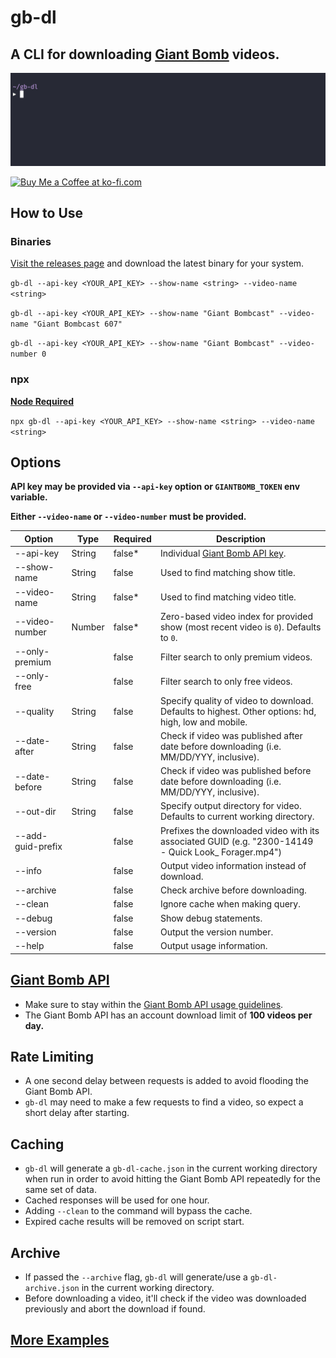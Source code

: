 # gb-dl

## A CLI for downloading [Giant Bomb](https://www.giantbomb.com) videos.

![gb-dl example gif](./docs/gb-dl-example.gif)

<a href='https://ko-fi.com/A0A01PXDX' target='_blank'><img height='36' style='border:0px;height:36px;' src='https://cdn.ko-fi.com/cdn/kofi2.png?v=2' border='0' alt='Buy Me a Coffee at ko-fi.com' /></a>

## How to Use

### Binaries

[Visit the releases page](https://github.com/lightpohl/gb-dl/releases) and download the latest binary for your system.

`gb-dl --api-key <YOUR_API_KEY> --show-name <string> --video-name <string>`

`gb-dl --api-key <YOUR_API_KEY> --show-name "Giant Bombcast" --video-name "Giant Bombcast 607"`

`gb-dl --api-key <YOUR_API_KEY> --show-name "Giant Bombcast" --video-number 0`

### npx

**[Node Required](https://nodejs.org/en/)**

`npx gb-dl --api-key <YOUR_API_KEY> --show-name <string> --video-name <string>`

## Options

**API key may be provided via `--api-key` option or `GIANTBOMB_TOKEN` env variable.**

**Either `--video-name` or `--video-number` must be provided.**

| Option            | Type   | Required | Description                                                                                           |
| ----------------- | ------ | -------- | ----------------------------------------------------------------------------------------------------- |
| --api-key         | String | false\*  | Individual [Giant Bomb API key](https://www.giantbomb.com/api/).                                      |
| --show-name       | String | false    | Used to find matching show title.                                                                     |
| --video-name      | String | false\*  | Used to find matching video title.                                                                    |
| --video-number    | Number | false\*  | Zero-based video index for provided show (most recent video is `0`). Defaults to `0`.                 |
| --only-premium    |        | false    | Filter search to only premium videos.                                                                 |
| --only-free       |        | false    | Filter search to only free videos.                                                                    |
| --quality         | String | false    | Specify quality of video to download. Defaults to highest. Other options: hd, high, low and mobile.   |
| --date-after      | String | false    | Check if video was published after date before downloading (i.e. MM/DD/YYY, inclusive).               |
| --date-before     | String | false    | Check if video was published before date before downloading (i.e. MM/DD/YYY, inclusive).              |
| --out-dir         | String | false    | Specify output directory for video. Defaults to current working directory.                            |
| --add-guid-prefix |        | false    | Prefixes the downloaded video with its associated GUID (e.g. "2300-14149 - Quick Look\_ Forager.mp4") |
| --info            |        | false    | Output video information instead of download.                                                         |
| --archive         |        | false    | Check archive before downloading.                                                                     |
| --clean           |        | false    | Ignore cache when making query.                                                                       |
| --debug           |        | false    | Show debug statements.                                                                                |
| --version         |        | false    | Output the version number.                                                                            |
| --help            |        | false    | Output usage information.                                                                             |

## [Giant Bomb API](https://www.giantbomb.com/api/)

- Make sure to stay within the [Giant Bomb API usage guidelines](https://www.giantbomb.com/api/).
- The Giant Bomb API has an account download limit of **100 videos per day.**

## Rate Limiting

- A one second delay between requests is added to avoid flooding the Giant Bomb API.
- `gb-dl` may need to make a few requests to find a video, so expect a short delay after starting.

## Caching

- `gb-dl` will generate a `gb-dl-cache.json` in the current working directory when run in order to avoid hitting the Giant Bomb API repeatedly for the same set of data.
- Cached responses will be used for one hour.
- Adding `--clean` to the command will bypass the cache.
- Expired cache results will be removed on script start.

## Archive

- If passed the `--archive` flag, `gb-dl` will generate/use a `gb-dl-archive.json` in the current working directory.
- Before downloading a video, it'll check if the video was downloaded previously and abort the download if found.

## [More Examples](./examples)
